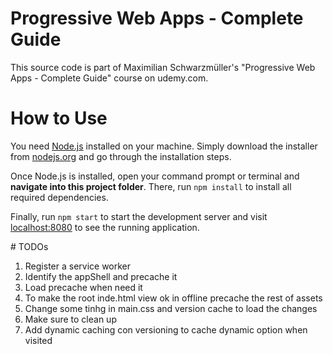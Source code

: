 # Progressive Web Apps - Complete Guide
This source code is part of Maximilian Schwarzmüller's "Progressive Web Apps - Complete Guide" course on udemy.com.

# How to Use
You need [Node.js](https://nodejs.org) installed on your machine. Simply download the installer from [nodejs.org](https://nodejs.org) and go through the installation steps.

Once Node.js is installed, open your command prompt or terminal and **navigate into this project folder**. There, run `npm install` to install all required dependencies.

Finally, run `npm start` to start the development server and visit [localhost:8080](http://localhost:8080) to see the running application.

# TODOs
1) Register a service worker
2) Identify the appShell and precache it
3) Load precache when need it
4) To make the root inde.html view ok in offline precache the rest of assets
5) Change some tinhg in main.css and version cache to load the changes
6) Make sure to clean up
7) Add dynamic caching con versioning to cache dynamic option when visited


